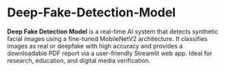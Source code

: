 # Deep-Fake-Detection-Model
**Deep Fake Detection Model** is a real-time AI system that detects synthetic facial images using a fine-tuned MobileNetV2 architecture. It classifies images as real or deepfake with high accuracy and provides a downloadable PDF report via a user-friendly Streamlit web app. Ideal for research, education, and digital media verification.
